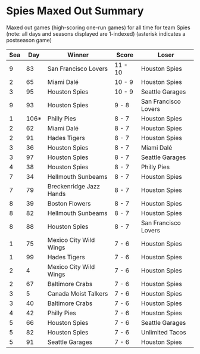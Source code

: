 # Spies Maxed Out Summary



Maxed out games (high-scoring one-run games) for all time for team Spies (note: all days and seasons displayed are 1-indexed) (asterisk indicates a postseason game)


| Sea | Day | Winner | Score | Loser | 
| ------ |------ |------ |------ |------ |
| 9 | 83 | San Francisco Lovers | 11 - 10 | Houston Spies | 
| 2 | 65 | Miami Dalé | 10 - 9 | Houston Spies | 
| 3 | 95 | Houston Spies | 10 - 9 | Seattle Garages | 
| 9 | 93 | Houston Spies | 9 - 8 | San Francisco Lovers | 
| 1 | 106* | Philly Pies | 8 - 7 | Houston Spies | 
| 2 | 62 | Miami Dalé | 8 - 7 | Houston Spies | 
| 2 | 91 | Hades Tigers | 8 - 7 | Houston Spies | 
| 3 | 36 | Houston Spies | 8 - 7 | Miami Dalé | 
| 3 | 97 | Houston Spies | 8 - 7 | Seattle Garages | 
| 4 | 38 | Houston Spies | 8 - 7 | Philly Pies | 
| 7 | 34 | Hellmouth Sunbeams | 8 - 7 | Houston Spies | 
| 7 | 79 | Breckenridge Jazz Hands | 8 - 7 | Houston Spies | 
| 8 | 39 | Boston Flowers | 8 - 7 | Houston Spies | 
| 8 | 82 | Hellmouth Sunbeams | 8 - 7 | Houston Spies | 
| 8 | 88 | Houston Spies | 8 - 7 | San Francisco Lovers | 
| 1 | 75 | Mexico City Wild Wings | 7 - 6 | Houston Spies | 
| 1 | 99 | Hades Tigers | 7 - 6 | Houston Spies | 
| 2 | 4 | Mexico City Wild Wings | 7 - 6 | Houston Spies | 
| 2 | 67 | Baltimore Crabs | 7 - 6 | Houston Spies | 
| 3 | 5 | Canada Moist Talkers | 7 - 6 | Houston Spies | 
| 3 | 40 | Baltimore Crabs | 7 - 6 | Houston Spies | 
| 4 | 42 | Philly Pies | 7 - 6 | Houston Spies | 
| 5 | 66 | Houston Spies | 7 - 6 | Seattle Garages | 
| 5 | 82 | Houston Spies | 7 - 6 | Unlimited Tacos | 
| 5 | 91 | Seattle Garages | 7 - 6 | Houston Spies | 


